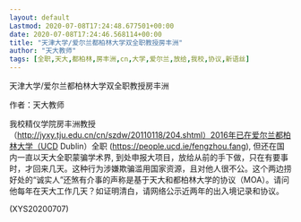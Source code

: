 ```yaml
---
layout: default
Lastmod: 2020-07-08T17:24:48.677501+00:00
date: 2020-07-08T17:24:46.568114+00:00
title: "天津大学/爱尔兰都柏林大学双全职教授房丰洲"
author: "天大教师"
tags: [全职,天大,都柏林,房丰洲,cn,大学,爱尔兰,放给,我校,协议,新语丝]
---
```


天津大学/爱尔兰都柏林大学双全职教授房丰洲

作者：天大教师

我校精仪学院房丰洲教授（http://jyxy.tju.edu.cn/cn/szdw/20110118/204.shtml）2016年已在爱尔兰都柏林大学（UCD Dublin）全职 (https://people.ucd.ie/fengzhou.fang), 但还在国内一直以天大全职蒙骗学术界, 到处申报大项目，放给从前的手下做，只在有要事时，才回来几天。这种行为涉嫌欺骗滥用国家资源，且对他人很不公。这个两边捞好处的“诚实人”还煞有介事的声称是基于天大和都柏林大学的协议（MOA）。请问他每年在天大工作几天？如证明清白，请网络公示近两年的出入境记录和协议。

(XYS20200707)

